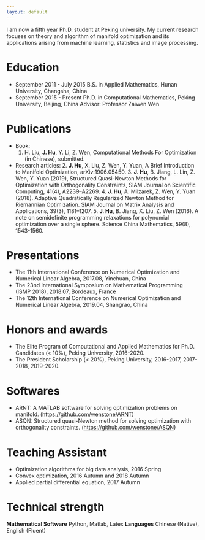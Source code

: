```yaml
---
layout: default
---
```

I am now a fifth year Ph.D. student at Peking university. My current research focuses on theory and algorithm of manifold optimization and its applications arising
from machine learning, statistics and image processing.

# Education

* September 2011 - July 2015
B.S. in Applied Mathematics, Hunan University, Changsha, China
* September 2015 - Present
Ph.D. in Computational Mathematics, Peking University, Beijing, China
Advisor: Professor Zaiwen Wen

# Publications

* Book:
   1. H. Liu, **J. Hu**, Y. Li, Z. Wen, Computational Methods For Optimization (in Chinese), submitted.
* Research articles:
   2. **J. Hu**, X. Liu, Z. Wen, Y. Yuan, A Brief Introduction to Manifold Optimization, arXiv:1906.05450.
   3. **J. Hu**, B. Jiang, L. Lin, Z. Wen, Y. Yuan (2019), Structured Quasi-Newton Methods for Optimization
      with Orthogonality Constraints, SIAM Journal on Scientific Computing, 41(4), A2239–A2269.
   4. **J. Hu**, A. Milzarek, Z. Wen, Y. Yuan (2018). Adaptive Quadratically Regularized Newton Method
      for Riemannian Optimization. SIAM Journal on Matrix Analysis and Applications, 39(3), 1181–1207.
   5. **J. Hu**, B. Jiang, X. Liu, Z. Wen (2016). A note on semidefinite programming relaxations for
      polynomial optimization over a single sphere. Science China Mathematics, 59(8), 1543-1560.

# Presentations
* The 11th International Conference on Numerical Optimization and Numerical Linear Algebra,
2017.08, Yinchuan, China
* The 23nd International Symposium on Mathematical Programming (ISMP 2018), 2018.07, Bordeaux,
France
* The 12th International Conference on Numerical Optimization and Numerical Linear Algebra,
2019.04, Shangrao, China

# Honors and awards

* The Elite Program of Computational and Applied Mathematics for Ph.D. Candidates (< 10%),
Peking University, 2016-2020.
* The President Scholarship (< 20%), Peking University, 2016-2017, 2017-2018, 2019-2020.

# Softwares
* ARNT: A MATLAB software for solving optimization problems on manifold.
(https://github.com/wenstone/ARNT)
* ASQN: Structured quasi-Newton method for solving optimization with orthogonality constraints.
(https://github.com/wenstone/ASQN)

# Teaching Assistant
* Optimization algorithms for big data analysis, 2016 Spring
* Convex optimization, 2016 Autumn and 2018 Autumn
* Applied partial differential equation, 2017 Autumn

# Technical strength
 
  **Mathematical Software** Python, Matlab, Latex
  **Languages**             Chinese (Native), English (Fluent)


